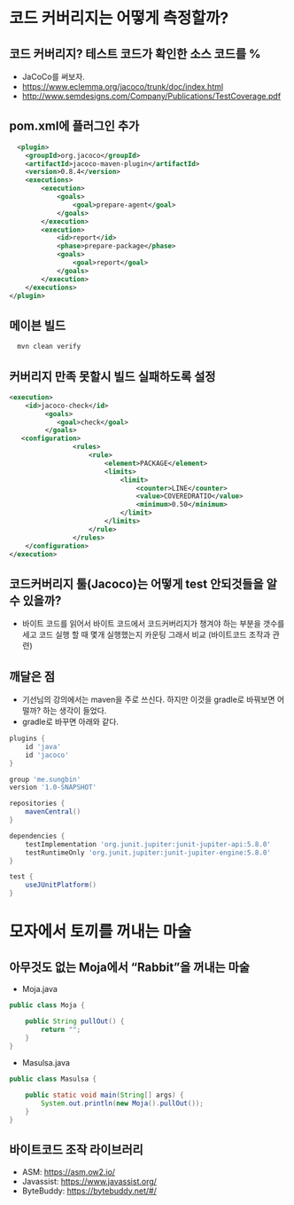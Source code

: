 # 코드 커버리지는 어떻게 측정할까?

## 코드 커버리지? 테스트 코드가 확인한 소스 코드를 %
- JaCoCo를 써보자.
- https://www.eclemma.org/jacoco/trunk/doc/index.html
- http://www.semdesigns.com/Company/Publications/TestCoverage.pdf

## pom.xml에 플러그인 추가

``` xml
  <plugin>
    <groupId>org.jacoco</groupId>
    <artifactId>jacoco-maven-plugin</artifactId>
    <version>0.8.4</version>
    <executions>
        <execution>
            <goals>
                <goal>prepare-agent</goal>
            </goals>
        </execution>
        <execution>
            <id>report</id>
            <phase>prepare-package</phase>
            <goals>
                <goal>report</goal>
            </goals>
        </execution>
    </executions>
</plugin>
```
## 메이븐 빌드

``` bash
  mvn clean verify
```

## 커버리지 만족 못할시 빌드 실패하도록 설정
``` xml
<execution>
    <id>jacoco-check</id>
         <goals>
            <goal>check</goal>
         </goals>
   <configuration>
                <rules>
                    <rule>
                        <element>PACKAGE</element>
                        <limits>
                            <limit>
                                <counter>LINE</counter>
                                <value>COVEREDRATIO</value>
                                <minimum>0.50</minimum>
                            </limit>
                        </limits>
                    </rule>
                </rules>
    </configuration>
</execution>

```

## 코드커버리지 툴(Jacoco)는 어떻게 test 안되것들을 알 수 있을까?
- 바이트 코드를 읽어서 바이트 코드에서 코드커버리지가 챙겨야 하는 부분을 갯수를 세고 코드 실행 할 때 몇개 실행했는지 카운팅 그래서 비교 (바이트코드 조작과 관련)

## 깨달은 점
- 기선님의 강의에서는 maven을 주로 쓰신다. 하지만 이것을 gradle로 바꿔보면 어떨까? 하는 생각이 들었다.
- gradle로 바꾸면 아래와 같다.

``` gradle
plugins {
    id 'java'
    id 'jacoco'
}

group 'me.sungbin'
version '1.0-SNAPSHOT'

repositories {
    mavenCentral()
}

dependencies {
    testImplementation 'org.junit.jupiter:junit-jupiter-api:5.8.0'
    testRuntimeOnly 'org.junit.jupiter:junit-jupiter-engine:5.8.0'
}

test {
    useJUnitPlatform()
}
```

# 모자에서 토끼를 꺼내는 마술

## 아무것도 없는 Moja에서 “Rabbit”을 꺼내는 마술

- Moja.java

``` java
public class Moja {

    public String pullOut() {
        return "";
    }
}
```

- Masulsa.java

``` java
public class Masulsa {

    public static void main(String[] args) {
        System.out.println(new Moja().pullOut());
    }
}
```

## 바이트코드 조작 라이브러리
- ASM: https://asm.ow2.io/
- Javassist: https://www.javassist.org/
- ByteBuddy: https://bytebuddy.net/#/
